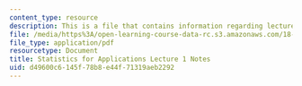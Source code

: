 ```yaml
---
content_type: resource
description: This is a file that contains information regarding lecture 1 notes.
file: /media/https%3A/open-learning-course-data-rc.s3.amazonaws.com/18-443-statistics-for-applications-spring-2015/d49600c6145f78b8e44f71319aeb2292_MIT18_443S15_LEC1.pdf
file_type: application/pdf
resourcetype: Document
title: Statistics for Applications Lecture 1 Notes
uid: d49600c6-145f-78b8-e44f-71319aeb2292
---
```

